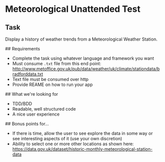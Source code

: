 # Meteorological Unattended Test

## Task

Display a history of weather trends from a Meteorological Weather Station.

## Requirements

* Complete the task using whatever language and framework you want
* Must consume `.txt` file from this end point: http://www.metoffice.gov.uk/pub/data/weather/uk/climate/stationdata/bradforddata.txt
* Text file must be consumed over http
* Provide REAME on how to run your app  

## What we're looking for

* TDD/BDD
* Readable, well structured code
* A nice user experience

## Bonus points for...

* If there is time, allow the user to see explore the data in some way or see interesting aspects of it (use your own discretion)
* Ability to select one or more other locations as shown here: https://data.gov.uk/dataset/historic-monthly-meteorological-station-data 
